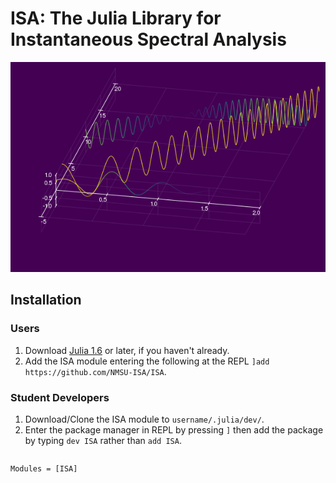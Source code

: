 

# ISA: The Julia Library for Instantaneous Spectral Analysis

[![](https://raw.githubusercontent.com/ssandova/ISAdocs/master/images/ISexample.png)](https://raw.githubusercontent.com/ssandova/ISAdocs/master/images/ISexample.png)


## Installation

### Users
1) Download [Julia 1.6](https://julialang.org/) or later, if you haven't already.
1) Add the ISA module entering the following at the REPL `]add https://github.com/NMSU-ISA/ISA`.

### Student Developers
1) Download/Clone the ISA module to `username/.julia/dev/`.
2) Enter the package manager in REPL by pressing `]`  then add the package by typing `dev ISA` rather than `add ISA`.


```@index
```

```@autodocs
Modules = [ISA]
```
